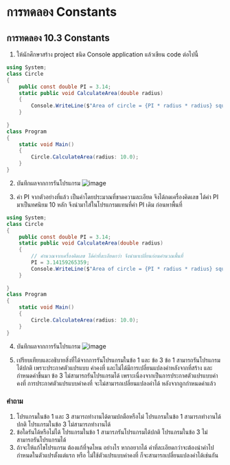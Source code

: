# การทดลอง Constants #

## การทดลอง 10.3 Constants ##

1. ให้นักศึกษาสร้าง project ชนิด Console application แล้วเขียน code ต่อไปนี้

``` cs
using System;
class Circle
{
    public const double PI = 3.14;
    static public void CalculateArea(double radius)
    {
        Console.WriteLine($"Area of circle = {PI * radius * radius} square unit.");
    }
    
}
class Program
{
    static void Main()
    {
        Circle.CalculateArea(radius: 10.0);
    }
}
```

2. บันทึกผลจากการรันโปรแกรม
![image](https://user-images.githubusercontent.com/92078990/168983856-e7c4b33e-58cf-4e3e-a95b-44a322738f13.png)

4. ค่า PI จากตัวอย่างที่แล้ว เป็นค่าโดยประมาณที่ขาดความละเอียด จึงได้กดเครื่องคิดเลข ได้ค่า PI มาเป็นทศนิยม 10 หลัก จึงนำมาใส่ในโปรแกรมแทนที่ค่า PI เดิม ก่อนหาพื้นที่

```cs
using System;
class Circle
{
    public const double PI = 3.14;
    static public void CalculateArea(double radius)
    {
        // คำนวณจากเครื่องคิดเลข ได้ค่าที่ละเอียดกว่า จึงนำมาเปลี่ยนก่อนคำนวณพื้นที่
        PI = 3.14159265359;
        Console.WriteLine($"Area of circle = {PI * radius * radius} square unit.");
    }
    
}
class Program
{
    static void Main()
    {
        Circle.CalculateArea(radius: 10.0);
    }
}

```
4. บันทึกผลจากการรันโปรแกรม
![image](https://user-images.githubusercontent.com/92078990/168984172-dac6afe5-7019-436b-a7fc-66bb4386c5d8.png)

5. เปรียบเทียบและอธิบายสิ่งที่ได้จากการรันโปรแกรมในข้อ 1 และ ข้อ 3
ข้อ 1 สามารถรันโปรแกรมได้ปกติ เพราะประกาศตัวแปรแบบ ค่าคงที่ และไม่ได้มีการเปลี่ยนแปลงค่าหลังจากที่สร้าง และกำหนดค่าขึ้นมา
ข้อ 3 ไม่สามารถรันโปรแกรมได้ เพราะเนื่องจากเป็นการประกาศตัวแปรแบบค่าคงที่ การประกาศตัวแปรแบบค่าคงที่ จะไม่สามารถเปลี่ยนแปลงค่าได้ หลังจากถูกกำหนดค่าแล้ว
### คำถาม ###
1. โปรแกรมในข้อ 1 และ 3 สามารถทำงานได้ตามปกตือหรือไม่
โปรแกรมในข้อ 1 สามารภทำงานได้ปกติ
โปรแกรมในข้อ 3 ไม่สามารภทำงานได้
2. ข้อใดรันได้หรือไม่ได้
โปรแกรมในข้อ 1 สามารภรันโปรแกรมได้ปกติ
โปรแกรมในข้อ 3 ไม่สามารถรันโปรแกรมได้
3. ถ้าจะให้แก้ไขโปรแกรม ต้องแก้ที่จุดไหน อย่างไร
หากอยากได้ ค่าที่ละเอียดกว่าจะต้องนำค่าไป กำหนดในตัวแปรตั้งแต่แรก หรือ ไม่ใช้ตัวแปรแบบค่าคงที่ ก็จะสามารถเปลี่ยนแปลงค่าได้เช่นกัน
